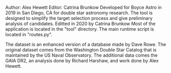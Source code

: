 Author: Alex Hewett
Editor: Catrina Brunkow
Developed for Boyce Astro in 2019 in San Diego, CA for double star astronomy research. The tool is designed to simplify 
the target selection process and give preliminary analysis of candidates. 
Editted in 2020 by Catrina Brunkow
Most of the application is located in the "tool" directory. The main runtime script is located in "routes.py".

The dataset is an enhanced version of a database made by Dave Rowe. The original dataset comes from the 
Washington Double Star Catalog that is maintained by the US Naval Observatory. The additional data comes the GAIA DR2, 
an analysis done by Richard Harshaw, and work done by Alex Hewett. 

